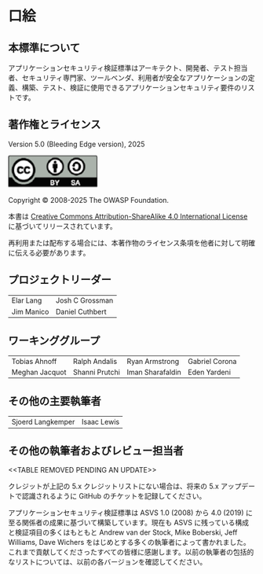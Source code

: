 # 口絵

## 本標準について

アプリケーションセキュリティ検証標準はアーキテクト、開発者、テスト担当者、セキュリティ専門家、ツールベンダ、利用者が安全なアプリケーションの定義、構築、テスト、検証に使用できるアプリケーションセキュリティ要件のリストです。

## 著作権とライセンス

Version 5.0 (Bleeding Edge version), 2025

![license](../images/license.png)

Copyright © 2008-2025 The OWASP Foundation.

本書は [Creative Commons Attribution-ShareAlike 4.0 International License](https://creativecommons.org/licenses/by-sa/4.0/) に基づいてリリースされています。

再利用または配布する場合には、本著作物のライセンス条項を他者に対して明確に伝える必要があります。

## プロジェクトリーダー

|                       |                  |
|---------------------- |----------------- |
| Elar Lang             | Josh C Grossman  |
| Jim Manico            | Daniel Cuthbert  |

## ワーキンググループ

|                 |                   |                    |                  |
|---------------- |------------------ |------------------- |----------------- |
| Tobias Ahnoff   | Ralph Andalis     | Ryan Armstrong     | Gabriel Corona   |
| Meghan Jacquot  | Shanni Prutchi    | Iman Sharafaldin   | Eden Yardeni     |

## その他の主要執筆者

|                 |                 |
|---------------- |---------------- |
| Sjoerd Langkemper | Isaac Lewis   |

## その他の執筆者およびレビュー担当者

\<\<TABLE REMOVED PENDING AN UPDATE>>

クレジットが上記の 5.x クレジットリストにない場合は、将来の 5.x アップデートで認識されるように GitHub のチケットを記録してください。

アプリケーションセキュリティ検証標準は ASVS 1.0 (2008) から 4.0 (2019) に至る関係者の成果に基づいて構築しています。現在も ASVS に残っている構成と検証項目の多くはもともと Andrew van der Stock, Mike Boberski, Jeff Williams, Dave Wichers をはじめとする多くの執筆者によって書かれました。これまで貢献してくださったすべての皆様に感謝します。以前の執筆者の包括的なリストについては、以前の各バージョンを確認してください。
